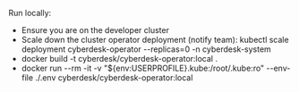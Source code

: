 Run locally:
- Ensure you are on the developer cluster
- Scale down the cluster operator deployment (notify team): kubectl scale deployment cyberdesk-operator --replicas=0 -n cyberdesk-system
- docker build -t cyberdesk/cyberdesk-operator:local .
- docker run --rm -it -v "${env:USERPROFILE}\.kube:/root/.kube:ro" --env-file ./.env cyberdesk/cyberdesk-operator:local